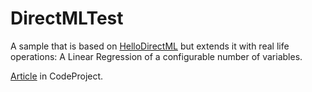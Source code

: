 # DirectMLTest

A sample that is based on [HelloDirectML](https://github.com/microsoft/DirectML/blob/master/Samples/HelloDirectML/) but extends it with real life operations: A Linear Regression of a configurable number of variables.

[Article](https://www.codeproject.com/Articles/5380834/Machine-Learning-for-Cplusplus-developers-the-hard) in CodeProject.
